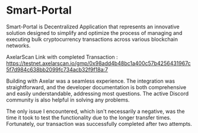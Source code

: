 # Smart-Portal

Smart-Portal is Decentralized Application that represents an innovative solution designed to simplify and optimize the process of managing and executing bulk cryptocurrency transactions across various blockchain networks.

AxelarScan Link with completed Transaction : https://testnet.axelarscan.io/gmp/0x98add4b48bc1a400c57b4256431967c5f7d984c638bb2099fc734acb32f9f18a:7

Building with Axelar was a seamless experience. The integration was straightforward, and the developer documentation is both comprehensive and easily understandable, addressing most questions. The active Discord community is also helpful in solving any problems.

The only issue I encountered, which isn't necessarily a negative, was the time it took to test the functionality due to the longer transfer times. Fortunately, our transaction was successfully completed after two attempts.
